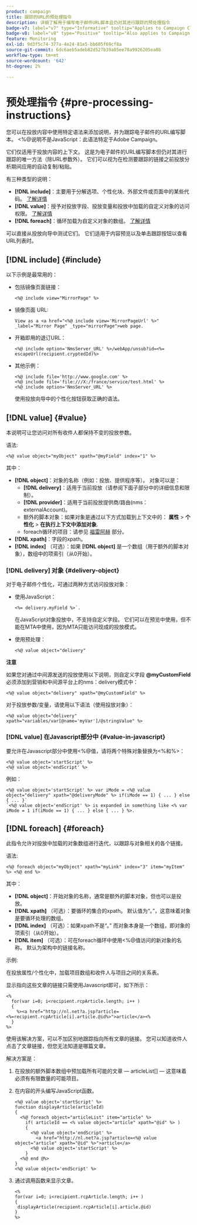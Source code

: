 ```yaml
---
product: campaign
title: 跟踪的URL的预处理指令
description: 详细了解用于编写电子邮件URL脚本且仍对其进行跟踪的预处理指令
badge-v7: label="v7" type="Informative" tooltip="Applies to Campaign Classic v7"
badge-v8: label="v8" type="Positive" tooltip="Also applies to Campaign v8"
feature: Monitoring
exl-id: 9d3f5c74-377a-4e24-81e5-bb605f69cf8a
source-git-commit: 6dc6aeb5adeb82d527b39a05ee70a9926205ea0b
workflow-type: tm+mt
source-wordcount: '642'
ht-degree: 2%

---
```


# 预处理指令 {#pre-processing-instructions}



您可以在投放内容中使用特定语法来添加说明，并为跟踪电子邮件的URL编写脚本。 &lt;%@说明不是JavaScript：此语法特定于Adobe Campaign。

它们仅适用于投放内容的上下文。 这是为电子邮件的URL编写脚本但仍对其进行跟踪的唯一方法（除URL参数外）。 它们可以视为在检测要跟踪的链接之前投放分析期间应用的自动复制/粘贴。

有三种类型的说明：

* **[!DNL include]**：主要用于分解选项、个性化块、外部文件或页面中的某些代码。 [了解详情](#include)
* **[!DNL value]**：授予对投放字段、投放变量和投放中加载的自定义对象的访问权限。 [了解详情](#value)
* **[!DNL foreach]**：循环加载为自定义对象的数组。 [了解详情](#foreach)

可以直接从投放向导中测试它们。 它们适用于内容预览以及单击跟踪按钮以查看URL列表时。

## [!DNL include] {#include}

以下示例是最常用的：

* 包括镜像页面链接：

   ```
   <%@ include view="MirrorPage" %>  
   ```

* 镜像页面 URL:

   ```
   View as a <a href="<%@ include view='MirrorPageUrl' %>" _label="Mirror Page" _type="mirrorPage">web page.
   ```

* 开箱即用的退订URL：

   ```
   <%@ include option='NmsServer_URL' %>/webApp/unsub?id=<%= escapeUrl(recipient.cryptedId)%>
   ```

* 其他示例：

   ```
   <%@ include file='http://www.google.com' %>
   <%@ include file='file:///X:/france/service/test.html' %>
   <%@ include option='NmsServer_URL' %>
   ```

   使用投放向导中的个性化按钮获取正确的语法。

## [!DNL value] {#value}

本说明可让您访问对所有收件人都保持不变的投放参数。

语法:

```
<%@ value object="myObject" xpath="@myField" index="1" %>
```

其中：

* **[!DNL object]**：对象的名称（例如：投放、提供程序等）。
对象可以是：
   * **[!DNL delivery]**：适用于当前投放（请参阅下面子部分中的详细信息和限制）。
   * **[!DNL provider]**：适用于当前投放提供商/路由(nms：externalAccount)。
   * 额外的脚本对象：如果对象是通过以下方式加载到上下文中的： **属性** > **个性化** > **在执行上下文中添加对象**.
   * foreach循环的项目：请参见 [福雷阿赫](#foreach) 部分。
* **[!DNL xpath]**：字段的xpath。
* **[!DNL index]** （可选）：如果 **[!DNL object]** 是一个数组（用于额外的脚本对象），数组中的项索引（从0开始）。

### [!DNL delivery] 对象 {#delivery-object}

对于电子邮件个性化，可通过两种方式访问投放对象：

* 使用JavaScript：

   ```
   <%= delivery.myField %>`.
   ```

   在JavaScript对象投放中，不支持自定义字段。 它们可以在预览中使用，但不能在MTA中使用，因为MTA只能访问现成的投放模式。

* 使用预处理：

   ```
   <%@ value object="delivery"
   ```


**注意**

如果您对通过中间源发送的投放使用以下说明，则自定义字段 **@myCustomField** 必须添加到营销和中间源平台上的nms：delivery模式中：

```
<%@ value object="delivery" xpath="@myCustomField" %>
```

对于投放参数/变量，请使用以下语法（使用投放对象）：

```
<%@ value object="delivery" xpath="variables/var[@name='myVar']/@stringValue" %>
```

### [!DNL value] 在Javascript部分中 {#value-in-javascript}

要允许在Javascript部分中使用&lt;%@值，请将两个特殊对象替换为&lt;%和%>：

```
<%@ value object='startScript' %>
<%@ value object='endScript' %>
```

例如：

```
<%@ value object='startScript' %> var iMode = <%@ value object="delivery" xpath="@deliveryMode" %> if(iMode == 1) { ... } else { ... }`
`<%@ value object='endScript' %> is expanded in something like <% var iMode = 1 if(iMode == 1) { ... } else { ... } %>.
```

## [!DNL foreach] {#foreach}

此指令允许对投放中加载的对象数组进行迭代，以跟踪与对象相关的各个链接。

语法:

```
<%@ foreach object="myObject" xpath="myLink" index="3" item="myItem" %> <%@ end %>
```

其中：

* **[!DNL object]**：开始对象的名称，通常是额外的脚本对象，但也可以是投放。
* **[!DNL xpath]** （可选）：要循环的集合的xpath。 默认值为“。”，这意味着对象是要循环处理的数组。
* **[!DNL index]** （可选）：如果xpath不是“。” 而对象本身是一个数组，即对象的项索引（从0开始）。
* **[!DNL item]** （可选）：可在foreach循环中使用&lt;%@值访问的新对象的名称。 默认为架构中的链接名称。

示例:

在投放属性/个性化中，加载项目数组和收件人与项目之间的关系表。

显示指向这些文章的链接只需使用Javascript即可，如下所示：

```
<%
  for(var i=0; i<recipient.rcpArticle.length; i++ )
  {
    %><a href="http://nl.net?a.jsp?article=<%=recipient.rcpArticle[i].article.@id%>">article</a><%
  }
%>
```

使用该解决方案，可以不加区别地跟踪指向所有文章的链接。 您可以知道收件人点击了文章链接，但您无法知道是哪篇文章。

解决方案是：

1. 在投放的额外脚本数组中预加载所有可能的文章 — articleList[]  — 这意味着必须有有限数量的可能项目。
1. 在内容的开头编写JavaScript函数。

   ```
   <%@ value object='startScript' %>
   function displayArticle(articleId)
   {
     <%@ foreach object="articleList" item="article" %>
       if( articleId == <% value object="article" xpath="@id" %> ) 
       {
         <%@ value object='endScript' %>
           <a href="http://nl.net?a.jsp?article=<%@ value object="article" xpath="@id" %>">article</a>
         <%@ value object='startScript' %>
       } 
     <%@ end @%>
   }
   <%@ value object='endScript' %>
   ```

1. 通过调用函数来显示文章。

   ```
   <%
   for(var i=0; i<recipient.rcpArticle.length; i++ )
   {
    displayArticle(recipient.rcpArticle[i].article.@id)
   }
   %>
   ```
